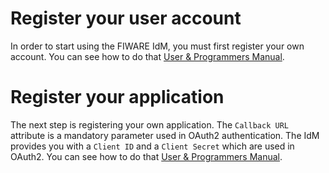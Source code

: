 # Register your user account

In order to start using the FIWARE IdM, you must first register your own
account. You can see how to do that
[User & Programmers Manual](https://fiware-idm.readthedocs.io/en/latest/user_and_programmers_guide/user_guide/index.html#sign-in).

# Register your application

The next step is registering your own application. The `Callback URL` attribute
is a mandatory parameter used in OAuth2 authentication. The IdM provides you
with a `Client ID` and a `Client Secret` which are used in OAuth2. You can see
how to do that
[User & Programmers Manual](https://fiware-idm.readthedocs.io/en/latest/user_and_programmers_guide/application_guide/index.html#register-an-application).
